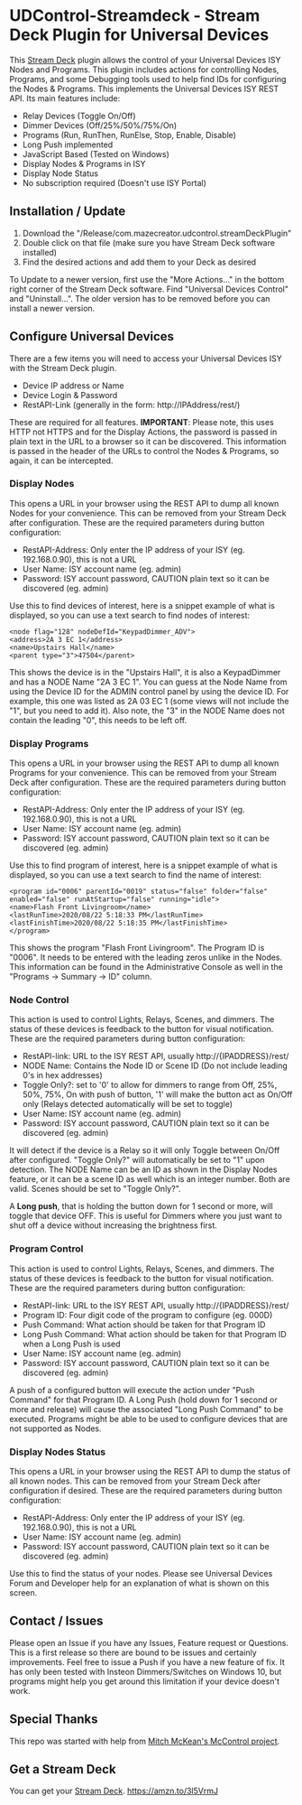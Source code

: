 
# UDControl-Streamdeck - Stream Deck Plugin for Universal Devices

This [Stream Deck](https://amzn.to/3l5VrmJ) plugin allows the control of your Universal Devices ISY
Nodes and Programs.  This plugin includes actions for controlling Nodes,
Programs, and some Debugging tools used to help find IDs for configuring
the Nodes & Programs.  This implements the Universal Devices ISY REST API.
Its main features include:

 - Relay Devices (Toggle On/Off)
 - Dimmer Devices (Off/25%/50%/75%/On)
 - Programs (Run, RunThen, RunElse, Stop, Enable, Disable)
 - Long Push implemented
 - JavaScript Based (Tested on Windows)
 - Display Nodes & Programs in ISY
 - Display Node Status
 - No subscription required (Doesn't use ISY Portal)

## Installation / Update

 1. Download the "/Release/com.mazecreator.udcontrol.streamDeckPlugin"
 2. Double click on that file (make sure you have Stream Deck software installed)
 3. Find the desired actions and add them to your Deck as desired

To Update to a newer version, first use the "More Actions..." in the bottom
right corner of the Stream Deck software.  Find "Universal Devices Control"
and "Uninstall...". The older version has to be removed before you can install
a newer version.

## Configure Universal Devices

There are a few items you will need to access your Universal Devices ISY
with the Stream Deck plugin.

 - Device IP address or Name
 - Device Login & Password
 - RestAPI-Link (generally in the form: http://IPAddress/rest/)

These are required for all features.  **IMPORTANT**: Please note, this uses
HTTP not HTTPS and for the Display Actions, the password is passed in plain
text in the URL to a browser so it can be discovered.  This information is
passed in the header of the URLs to control the Nodes & Programs, so again,
it can be intercepted.
### Display Nodes
This opens a URL in your browser using the REST API to dump all known Nodes
for your convenience.  This can be removed from your Stream Deck after
configuration.  These are the required parameters during button configuration:

 - RestAPI-Address: Only enter the IP address of your ISY (eg. 192.168.0.90), this is not a URL
 - User Name: ISY account name (eg. admin)
 - Password: ISY account password, CAUTION plain text so it can be discovered (eg. admin)

Use this to find devices of interest, here is a snippet example of what is
displayed, so you can use a text search to find nodes of interest:

    <node flag="128" nodeDefId="KeypadDimmer_ADV">
    <address>2A 3 EC 1</address>
    <name>Upstairs Hall</name>
    <parent type="3">47504</parent>

This shows the device is in the "Upstairs Hall", it is also a KeypadDimmer
and has a NODE Name "2A 3 EC 1".  You can guess at the Node Name from using
the Device ID for the ADMIN control panel by using the device ID.
For example, this one was listed as 2A 03 EC 1 (some views will not include
the "1", but you need to add it).  Also note, the "3" in the NODE Name does
not contain the leading "0", this needs to be left off.
### Display Programs
This opens a URL in your browser using the REST API to dump all known
Programs for your convenience.  This can be removed from your Stream Deck
after configuration.  These are the required parameters during button
configuration:

 - RestAPI-Address: Only enter the IP address of your ISY (eg. 192.168.0.90), this is not a URL
 - User Name: ISY account name (eg. admin)
 - Password: ISY account password, CAUTION plain text so it can be discovered (eg. admin)

Use this to find program of interest, here is a snippet example of what is
displayed, so you can use a text search to find the name of interest:

    <program id="0006" parentId="0019" status="false" folder="false" enabled="false" runAtStartup="false" running="idle">
    <name>Flash Front Livingroom</name>
    <lastRunTime>2020/08/22 5:18:33 PM</lastRunTime>
    <lastFinishTime>2020/08/22 5:18:35 PM</lastFinishTime>
    </program>

This shows the program "Flash Front Livingroom".  The Program ID is "0006".
It needs to be entered with the leading zeros unlike in the Nodes.  This
information can be found in the Administrative Console as well in the
"Programs -> Summary -> ID" column.

### Node Control
This action is used to control Lights, Relays, Scenes, and dimmers.
The status of these devices is feedback to the button for visual
notification.  These are the required parameters during button
configuration:

 - RestAPI-link: URL to the ISY REST API, usually http://{IPADDRESS}/rest/
 - NODE Name: Contains the Node ID or Scene ID (Do not include leading 0's in hex addresses)
 - Toggle Only?: set to '0' to allow for dimmers to range from Off, 25%, 50%, 75%, On with push of button, '1' will make the button act as On/Off only (Relays detected automatically will be set to toggle)
 - User Name: ISY account name (eg. admin)
 - Password: ISY account password, CAUTION plain text so it can be discovered (eg. admin)

It will detect if the device is a Relay so it will only Toggle between
On/Off after configured.  "Toggle Only?" will automatically be set to
"1" upon detection.  The NODE Name can be an ID as shown in the Display
Nodes feature, or it can be a scene ID as well which is an integer number.
Both are valid.  Scenes should be set to "Toggle Only?".

A **Long push**, that is holding the button down for 1 second or more,
will toggle that device OFF.  This is useful for Dimmers where you just
want to shut off a device without increasing the brightness first.

### Program Control
This action is used to control Lights, Relays, Scenes, and dimmers.  The
status of these devices is feedback to the button for visual notification.
These are the required parameters during button configuration:

 - RestAPI-link: URL to the ISY REST API, usually http://{IPADDRESS}/rest/
 - Program ID: Four digit code of the program to configure (eg. 000D)
 - Push Command: What action should be taken for that Program ID
 - Long Push Command: What action should be taken for that Program ID when a Long Push is used
 - User Name: ISY account name (eg. admin)
 - Password: ISY account password, CAUTION plain text so it can be discovered (eg. admin)

A push of a configured button will execute the action under "Push Command"
for that Program ID.  A Long Push (hold down for 1 second or more and
release) will cause the associated "Long Push Command" to be executed.
Programs might be able to be used to configure devices that are not
supported as Nodes.

### Display Nodes Status
This opens a URL in your browser using the REST API to dump the status of
all known nodes.  This can be removed from your Stream Deck after
configuration if desired.  These are the required parameters during
button configuration:

 - RestAPI-Address: Only enter the IP address of your ISY (eg. 192.168.0.90), this is not a URL
 - User Name: ISY account name (eg. admin)
 - Password: ISY account password, CAUTION plain text so it can be discovered (eg. admin)

Use this to find the status of your nodes.  Please see Universal Devices
Forum and Developer help for an explanation of what is shown on this screen.
## Contact / Issues

Please open an Issue if you have any Issues, Feature request or Questions.
This is a first release so there are bound to be issues and certainly
improvements.  Feel free to issue a Push if you have a new feature of fix.
It has only been tested with Insteon Dimmers/Switches on Windows 10, but
programs might help you get around this limitation if your device doesn't work.

## Special Thanks

This repo was started with help from [Mitch McKean's McControl project](https://github.com/MitchMcKean/mccontrol).

## Get a Stream Deck

You can get your [Stream Deck](https://amzn.to/3l5VrmJ).
https://amzn.to/3l5VrmJ
